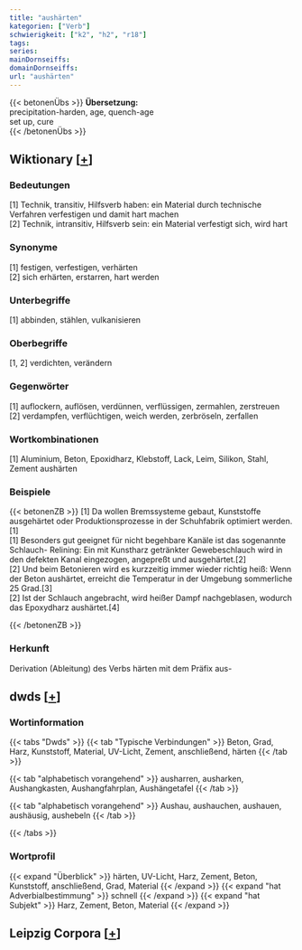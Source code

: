 ```yaml
---
title: "aushärten"
kategorien: ["Verb"]
schwierigkeit: ["k2", "h2", "r18"]
tags:
series:
mainDornseiffs:
domainDornseiffs:
url: "aushärten"
---
```


{{< betonenÜbs >}}
**Übersetzung:**  
precipitation-harden, age, quench-age  
set up, cure  
{{< /betonenÜbs >}}

## Wiktionary [[+](https://de.wiktionary.org/wiki/aushärten)]

### Bedeutungen
[1] Technik, transitiv, Hilfsverb haben: ein Material durch technische Verfahren verfestigen und damit hart machen  
[2] Technik, intransitiv, Hilfsverb sein: ein Material verfestigt sich, wird hart  

### Synonyme
[1] festigen, verfestigen, verhärten  
[2] sich erhärten, erstarren, hart werden  

### Unterbegriffe
[1] abbinden, stählen, vulkanisieren  

### Oberbegriffe
[1, 2] verdichten, verändern  

### Gegenwörter
[1] auflockern, auflösen, verdünnen, verflüssigen, zermahlen, zerstreuen  
[2] verdampfen, verflüchtigen, weich werden, zerbröseln, zerfallen  

### Wortkombinationen
[1] Aluminium, Beton, Epoxidharz, Klebstoff, Lack, Leim, Silikon, Stahl, Zement aushärten  

### Beispiele
{{< betonenZB >}}
[1] Da wollen Bremssysteme gebaut, Kunststoffe ausgehärtet oder Produktionsprozesse in der Schuhfabrik optimiert werden.[1]  
[1] Besonders gut geeignet für nicht begehbare Kanäle ist das sogenannte Schlauch- Relining: Ein mit Kunstharz getränkter Gewebeschlauch wird in den defekten Kanal eingezogen, angepreßt und ausgehärtet.[2]  
[2] Und beim Betonieren wird es kurzzeitig immer wieder richtig heiß: Wenn der Beton aushärtet, erreicht die Temperatur in der Umgebung sommerliche 25 Grad.[3]  
[2] Ist der Schlauch angebracht, wird heißer Dampf nachgeblasen, wodurch das Epoxydharz aushärtet.[4]  

{{< /betonenZB >}}
### Herkunft
Derivation (Ableitung) des Verbs härten mit dem Präfix aus-  



## dwds [[+](https://www.dwds.de/wb/aushärten)]

### Wortinformation
{{< tabs "Dwds" >}}
{{< tab "Typische Verbindungen" >}}
Beton, Grad, Harz, Kunststoff, Material, UV-Licht, Zement, anschließend, härten
{{< /tab >}}

{{< tab "alphabetisch vorangehend" >}}
ausharren, ausharken, Aushangkasten, Aushangfahrplan, Aushängetafel
{{< /tab >}}

{{< tab "alphabetisch vorangehend" >}}
Aushau, aushauchen, aushauen, aushäusig, aushebeln
{{< /tab >}}

{{< /tabs >}}

### Wortprofil
{{< expand "Überblick" >}} härten, UV-Licht, Harz, Zement, Beton, Kunststoff, anschließend, Grad, Material {{< /expand >}}
{{< expand "hat Adverbialbestimmung" >}} schnell {{< /expand >}}
{{< expand "hat Subjekt" >}} Harz, Zement, Beton, Material {{< /expand >}}

## Leipzig Corpora [[+](https://corpora.uni-leipzig.de/en/res?word=aushärten&corpusId=deu_newscrawl-public_2018)]

